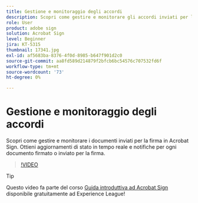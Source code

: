 ```yaml
---
title: Gestione e monitoraggio degli accordi
description: Scopri come gestire e monitorare gli accordi inviati per la firma in Acrobat Sign
role: User
product: adobe sign
solution: Acrobat Sign
level: Beginner
jira: KT-5315
thumbnail: 17341.jpg
exl-id: af5683ba-8376-4f0d-8985-b647f901d2c0
source-git-commit: aa8fd589d214879f2bfcb6bc54576c707532fd6f
workflow-type: tm+mt
source-wordcount: '73'
ht-degree: 0%

---
```


# Gestione e monitoraggio degli accordi

Scopri come gestire e monitorare i documenti inviati per la firma in Acrobat Sign. Ottieni aggiornamenti di stato in tempo reale e notifiche per ogni documento firmato o inviato per la firma.

>[!VIDEO](https://video.tv.adobe.com/v/338695?quality=12&learn=on&hidetitle=true)

>[!TIP]
>
>Questo video fa parte del corso [Guida introduttiva ad Acrobat Sign](https://experienceleague.adobe.com/?recommended=Sign-U-1-2020.1) disponibile gratuitamente ad Experience League!
